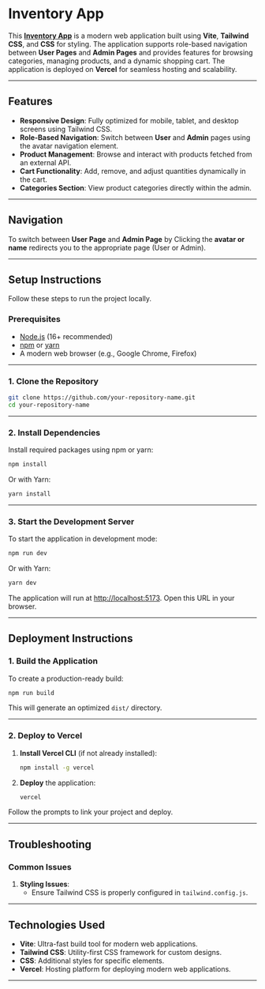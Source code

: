 # Inventory App

This [**Inventory App**](https://inventory-1khekcb9v-rh0ses-projects.vercel.app/) is a modern web application built using **Vite**, **Tailwind CSS**, and **CSS** for styling. The application supports role-based navigation between **User Pages** and **Admin Pages** and provides features for browsing categories, managing products, and a dynamic shopping cart. The application is deployed on **Vercel** for seamless hosting and scalability.

---

## Features

- **Responsive Design**: Fully optimized for mobile, tablet, and desktop screens using Tailwind CSS.
- **Role-Based Navigation**: Switch between **User** and **Admin** pages using the avatar navigation element.
- **Product Management**: Browse and interact with products fetched from an external API.
- **Cart Functionality**: Add, remove, and adjust quantities dynamically in the cart.
- **Categories Section**: View product categories directly within the admin.

---

## Navigation

To switch between **User Page** and **Admin Page** by Clicking the **avatar or name** redirects you to the appropriate page (User or Admin).

---

## Setup Instructions

Follow these steps to run the project locally.

### Prerequisites

- [Node.js](https://nodejs.org/) (16+ recommended)
- [npm](https://www.npmjs.com/) or [yarn](https://yarnpkg.com/)
- A modern web browser (e.g., Google Chrome, Firefox)

---

### 1. Clone the Repository

```bash
git clone https://github.com/your-repository-name.git
cd your-repository-name
```

---

### 2. Install Dependencies

Install required packages using npm or yarn:

```bash
npm install
```

Or with Yarn:

```bash
yarn install
```

---

### 3. Start the Development Server

To start the application in development mode:

```bash
npm run dev
```

Or with Yarn:

```bash
yarn dev
```

The application will run at [http://localhost:5173](http://localhost:5173). Open this URL in your browser.

---


## Deployment Instructions

### 1. Build the Application

To create a production-ready build:

```bash
npm run build
```

This will generate an optimized `dist/` directory.

---

### 2. Deploy to Vercel

1. **Install Vercel CLI** (if not already installed):
   ```bash
   npm install -g vercel
   ```

2. **Deploy** the application:
   ```bash
   vercel
   ```

Follow the prompts to link your project and deploy.

---

## Troubleshooting

### Common Issues

1. **Styling Issues**:
   - Ensure Tailwind CSS is properly configured in `tailwind.config.js`.

---

## Technologies Used

- **Vite**: Ultra-fast build tool for modern web applications.
- **Tailwind CSS**: Utility-first CSS framework for custom designs.
- **CSS**: Additional styles for specific elements.
- **Vercel**: Hosting platform for deploying modern web applications.

---


